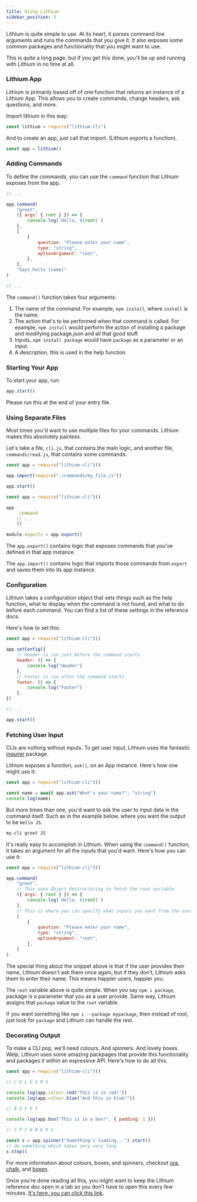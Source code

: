 ```yaml
---
title: Using Lithium
sidebar_position: 3
---
```


Lithium is quite simple to use. At its heart, it parses command line arguments and runs the commands that you give it. It also exposes some common packages and functionality that you might want to use.

This is quite a long page, but if you get this done, you'll be up and running with Lithium in no time at all.

### Lithium App

Lithium is primarily based off of one function that returns an instance of a Lithium App. This allows you to create commands, change headers, ask questions, and more.

Import lithium in this way:

```js
const lithium = require("lithium-cli")
```

And to create an app, just call that import. (Lithium exports a function).

```js
const app = lithium()
```

### Adding Commands

To define the commands, you can use the `command` function that Lithium exposes from the app.

```js
// ...

app.command(
	"greet",
	({ args: { root } }) => {
		console.log(`Hello, ${root}`)
	},
	[
		{
			question: "Please enter your name",
			type: "string",
			optionArgument: "root",
		},
	],
	"Says hello [name]"
)

// ...
```

The `command()` function takes four arguments:

1. The name of the command. For example, `npm install`, where `install` is the name.
2. The action that's to be performed when that command is called. For example, `npm install` would perform the action of installing a package and modifying package.json and all that good stuff.
3. Inputs, `npm install package` would have `package` as a parameter or an input.
4. A description, this is used in the help function.

### Starting Your App

To start your app, run:

```js
app.start()
```

Please run this at the end of your entry file.

### Using Separate Files

Most times you'd want to use multiple files for your commands. Lithium makes this absolutely painless.

Let's take a file, `cli.js`, that contains the main logic, and another file, `commands/read.js`, that contains some commands.

```js title="src/cli.js"
const app = require("lithium-cli")()

app.import(require("./commands/my_file.js"))

app.start()
```

```js title="src/commands/my_file.js"
const app = require("lithium-cli")()

app
	.command
	// ...
	()

module.exports = app.export()
```

The `app.export()` contains logic that exposes commands that you've defined in that app instance.

The `app.import()` contains logic that imports those commands from `export` and saves them into its app instance.

### Configuration

Lithium takes a configuration object that sets things such as the help function, what to display when the command is not found, and what to do before each command. You can find a list of these settings in the reference docs.

Here's how to set this:

```js
const app = require("lithium-cli")()

app.setConfig({
	// Header is run just before the command starts
	header: () => {
		console.log("Header")
	},
	// Footer is run after the command starts
	footer: () => {
		console.log("Footer")
	},
})

// ...

app.start()
```

### Fetching User Input

CLIs are nothing without inputs. To get user input, Lithium uses the fantastic [inquirer](https://npmjs.com/package/inquirer) package.

Lithium exposes a function, `ask()`, on an App instance. Here's how one might use it:

```js
const app = require("lithium-cli")()

const name = await app.ask("What's your name?", "string")
console.log(name)
```

But more times than one, you'd want to ask the user to input data in the command itself. Such as in the example below, where you want the output to be `Hello JS`.

```bash
my-cli greet JS
```

It's really easy to accomplish in Lithium. When using the `command()` function, it takes an argument for all the inputs that you'd want. Here's how you can use it:

```js
const app = require("lithium-cli")()

app.command(
	"greet",
	// This uses Object Destructuring to fetch the root variable
	({ args: { root } }) => {
		console.log(`Hello, ${root}`)
	},
	// This is where you can specify what inputs you want from the user
	[
		{
			question: "Please enter your name",
			type: "string",
			optionArgument: "root",
		},
	]
)
```

The special thing about the snippet above is that if the user provides their name, Lithium doesn't ask them once again, but if they don't, Lithium asks them to enter their name. This means happier users, happier you.

The `root` variable above is quite simple. When you say `npm i package`, package is a parameter that you as a user provide. Same way, Lithium assigns that `package` value to the `root` variable.

If you want something like `npm i --package mypackage`, then instead of root, just look for `package` and Lithium can handle the rest.

### Decorating Output

To make a CLI pop, we'll need colours. And spinners. And lovely boxes. Welp, Lithium uses some amazing packpages that provide this functionality and packages it within an expressive API. Here's how to do all this.

```js
const app = require("lithium-cli")()

// C O L O U R S

console.log(app.colour.red("This is in red!"))
console.log(app.colour.blue("And this in blue!"))

// B O X E S

console.log(app.box("This is in a box!", { padding: 1 }))

// S P I N N E R S

const s = app.spinner("Something's loading...").start()
// do something which takes very very long
s.stop()
```

For more information about colours, boxes, and spinners, checkout [ora](https://npmjs.com/package/ora), [chalk](https://npmjs.com/package/chalk), and [boxen](https://npmjs.com/package/boxen).



Once you're done reading all this, you might want to keep the Lithium reference doc open in a tab so you don't have to open this every few minutes. [It's here, you can click this link](reference).